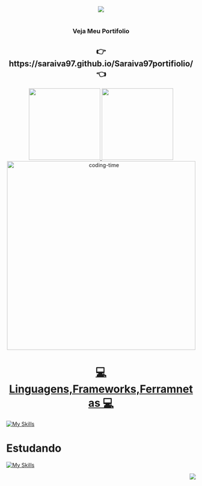 
<div align="center" >
<img src="https://readme-typing-svg.herokuapp.com/?font=Righteous&size=40&center=true&vCenter=true&width=500&height=70&duration=4000&lines=olá!+👋;+Me+chamo+Saraiva!;+Desenvolvedor+Full-Stack;" />
</div>

<div style="display: inline_block"><br>
    <h3 align="center"> Veja Meu Portifolio</h3>
   <h2 align="center"> 👉https://saraiva97.github.io/Saraiva97portifiolio/ 👈</h2>
  </div>


<div align="center" >
  <a href="https://github.com/Saraiva97">
 <img   height="190em"  src="https://github-readme-stats.vercel.app/api/top-langs/?username=Saraiva97&layout=pie&langs_count=16&theme=great-gatsby"/>
 <img  height="190em" src="https://github-readme-stats.vercel.app/api?username=Saraiva97&show_icons=true&theme=great-gatsby&include_all_commits=true&count_private=true"/>

</div>

<div align="center" >
  <a href="https://github.com/Saraiva97">
  <img  height="501em" alt="coding-time" src="https://github.com/Saraiva97/Saraiva97/assets/93497276/1e5c291b-ef82-4241-b7df-6a74371c7a78">   
</div>




<div  align="left">  

<h1 align="center"> 💻 Linguagens,Frameworks,Ferramnetas 💻</h1>

[![My Skills](https://skillicons.dev/icons?i=html,css,sass,bootstrap,react,javascript,jquery,nodejs,ts,py,c,cpp,git,wordpress&theme=dark)](https://skillicons.dev)
    
</div>

# Estudando

[![My Skills](https://skillicons.dev/icons?i=cs,php,java,mysql&theme=dark)](https://skillicons.dev)



<img align="right" src="https://readme-typing-svg.herokuapp.com/?font=Righteous&size=35&center=true&vCenter=true&width=500&height=70&duration=4000&lines=Obrigado+Pela+Atenção!;" />





